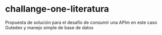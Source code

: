 # challange-one-literatura
Propuesta de solución para el desafío de consumir una APIm en este caso Gutedex y manejo simple de base de datos 

